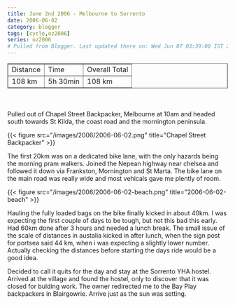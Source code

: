```yaml
---
title: June 2nd 2006 - Melbourne to Sorrento
date: 2006-06-02
category: blogger
tags: [cycle,oz2006]
series: oz2006
# Pulled from Blogger. Last updated there on: Wed Jun 07 03:39:00 IST 2006
---
```

<table border="1"><tr><td>Distance</td><td>Time</td><td>Overall Total</td></tr><tr><td>108 km</td><td>5h 30min</td><td>108 km</td></tr></table><br /><br />Pulled out of Chapel Street Backpacker, Melbourne at 10am and headed south towards St Kilda, the coast road and the mornington peninsula.

{{< figure src="/images/2006/2006-06-02.png" title="Chapel Street Backpacker" >}}

The first 20km was on a dedicated bike lane, with the only hazards being the morning pram walkers. Joined the Nepean highway near chelsea and followed it down via Frankston, Mornington and St Marta. The bike lane on the main road was really wide and most vehicals gave me plently of room.

{{< figure src="/images/2006/2006-06-02-beach.png" title="2006-06-02-beach" >}}

Hauling the fully loaded bags on the bike finally kicked in about 40km. I was expecting the first couple of days to be tough, but not this bad this early. Had 60km done after 3 hours and needed a lunch break. The small issue of the scale of distances in austalia kicked in after lunch, when the sign post for portsea said 44 km, when i was expecting a slightly lower number. Actually checking the distances before starting the days ride would be a good idea.

Decided to call it quits for the day and stay at the Sorrento YHA hostel. Arrived at the village and found the hostel, only to discover that it was closed for bulding work. The owner redirected me to the Bay Play backpackers in Blairgowrie. Arrive just as the sun was setting.
